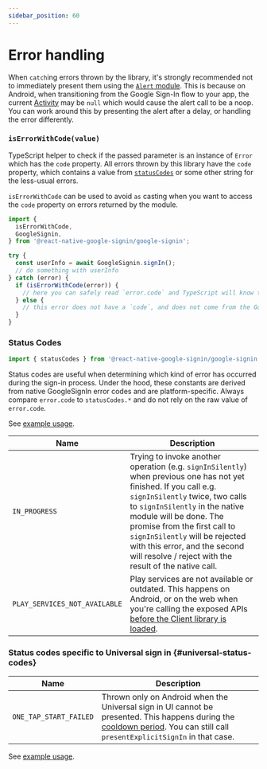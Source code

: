 ```yaml
---
sidebar_position: 60
---
```


# Error handling

When `catch`ing errors thrown by the library, it's strongly recommended not to immediately present them using the [`Alert` module](https://reactnative.dev/docs/alert). This is because on Android, when transitioning from the Google Sign-In flow to your app, the current [Activity](https://developer.android.com/reference/android/app/Activity) may be `null` which would cause the alert call to be a noop. You can work around this by presenting the alert after a delay, or handling the error differently.

### `isErrorWithCode(value)`

TypeScript helper to check if the passed parameter is an instance of `Error` which has the `code` property. All errors thrown by this library have the `code` property, which contains a value from [`statusCodes`](#status-codes) or some other string for the less-usual errors.

`isErrorWithCode` can be used to avoid `as` casting when you want to access the `code` property on errors returned by the module.

```ts
import {
  isErrorWithCode,
  GoogleSignin,
} from '@react-native-google-signin/google-signin';

try {
  const userInfo = await GoogleSignin.signIn();
  // do something with userInfo
} catch (error) {
  if (isErrorWithCode(error)) {
    // here you can safely read `error.code` and TypeScript will know that it has a value
  } else {
    // this error does not have a `code`, and does not come from the Google Sign in module
  }
}
```

### Status Codes

```ts
import { statusCodes } from '@react-native-google-signin/google-signin';
```

Status codes are useful when determining which kind of error has occurred during the sign-in process. Under the hood, these constants are derived from native GoogleSignIn error codes and are platform-specific. Always compare `error.code` to `statusCodes.*` and do not rely on the raw value of `error.code`.

See [example usage](original#signin).

| Name                          | Description                                                                                                                                                                                                                                                                                                                                                                 |
| ----------------------------- | --------------------------------------------------------------------------------------------------------------------------------------------------------------------------------------------------------------------------------------------------------------------------------------------------------------------------------------------------------------------------- |
| `IN_PROGRESS`                 | Trying to invoke another operation (e.g. `signInSilently`) when previous one has not yet finished. If you call e.g. `signInSilently` twice, two calls to `signInSilently` in the native module will be done. The promise from the first call to `signInSilently` will be rejected with this error, and the second will resolve / reject with the result of the native call. |
| `PLAY_SERVICES_NOT_AVAILABLE` | Play services are not available or outdated. This happens on Android, or on the web when you're calling the exposed APIs [before the Client library is loaded](setting-up/web).                                                                                                                                                                                             |

### Status codes specific to Universal sign in {#universal-status-codes}

| Name                   | Description                                                                                                                                                                                                                                                        |
| ---------------------- | ------------------------------------------------------------------------------------------------------------------------------------------------------------------------------------------------------------------------------------------------------------------ |
| `ONE_TAP_START_FAILED` | Thrown only on Android when the Universal sign in UI cannot be presented. This happens during the [cooldown period](https://developers.google.com/identity/gsi/web/guides/features#exponential_cooldown). You can still call `presentExplicitSignIn` in that case. |

See [example usage](one-tap#signin).
